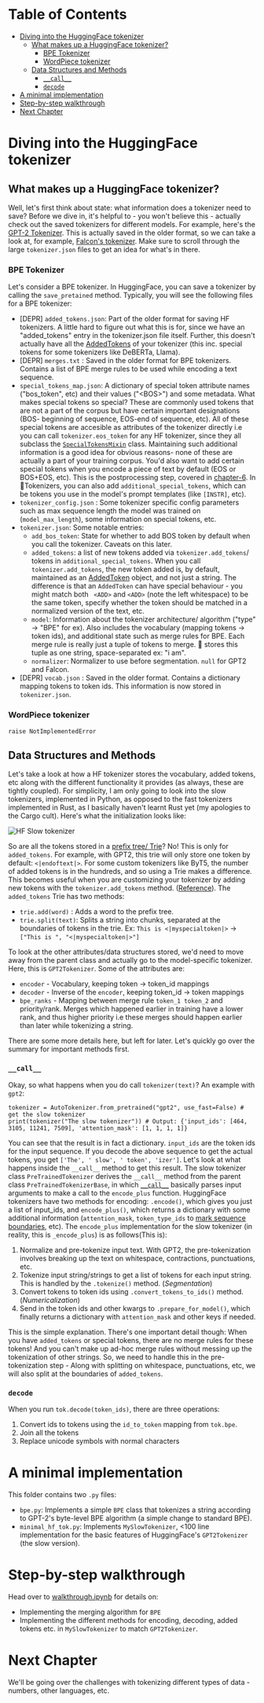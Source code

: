 

<!-- toc -->
# Table of Contents
- [Diving into the HuggingFace tokenizer](#diving-into-the-huggingface-tokenizer)
  * [What makes up a HuggingFace tokenizer?](#what-makes-up-a-huggingface-tokenizer)
    + [BPE Tokenizer](#bpe-tokenizer)
    + [WordPiece tokenizer](#wordpiece-tokenizer)
  * [Data Structures and Methods](#data-structures-and-methods)
    + [`__call__`](#__call__)
    + [`decode`](#decode)
- [A minimal implementation](#a-minimal-implementation)
- [Step-by-step walkthrough](#step-by-step-walkthrough)
- [Next Chapter](#next-chapter)

<!-- tocstop -->

# Diving into the HuggingFace tokenizer
## What makes up a HuggingFace tokenizer?
Well, let's first think about state: what information does a tokenizer need to save? 
Before we dive in, it's helpful to - you won't believe this - actually check out the saved tokenizers for different models. For example, here's the [GPT-2 Tokenizer](https://huggingface.co/SumanthRH/gpt2-tokenizer/tree/main). This is actually saved in the older format, so we can take a look at, for example, [Falcon's tokenizer](https://huggingface.co/SumanthRH/falcon-tokenizer/tree/main). Make sure to scroll through the large `tokenizer.json` files to get an idea for what's in there. 
### BPE Tokenizer
Let's consider a BPE tokenizer. In HuggingFace, you can save a tokenizer by calling the `save_pretained` method. Typically, you will see the following files for a BPE tokenizer:
- [DEPR] `added_tokens.json`: Part of the older format for saving HF tokenizers. A little hard to figure out what this is for, since we have an "added_tokens" entry in the tokenizer.json file itself. Further, this doesn't actually have all the [AddedTokens](https://huggingface.co/docs/tokenizers/api/added-tokens) of your tokenizer (this inc. special tokens for some tokenizers like DeBERTa, Llama). 
- [DEPR] `merges.txt` : Saved in the older format for BPE tokenizers. Contains a list of BPE merge rules to be used while encoding a text sequence. 
- `special_tokens_map.json`: A dictionary of special token attribute names ("bos_token", etc) and their values ("\<BOS\>") and some metadata. What makes special tokens so special? These are commonly used tokens that are not a part of the corpus but have certain important designations (BOS- beginning of sequence, EOS-end of sequence, etc). All of these special tokens are accesible as attributes of the tokenizer directly i.e you can call `tokenizer.eos_token` for any HF tokenizer, since they all subclass the [`SpecialTokensMixin`](https://github.com/huggingface/transformers/blob/ced9fd86f55ebb6b656c273f6e23f8ba50652f83/src/transformers/tokenization_utils_base.py#L795) class. Maintaining such additional information is a good idea for obvious reasons- none of these are actually a part of your training corpus. You'd also want to add certain special tokens when you encode a piece of text by default (EOS or BOS+EOS, etc). This is the postprocessing step, covered in [chapter-6](/6-postprocessing-and-more/). In 🤗Tokenizers, you can also add `additional_special_tokens`, which can be tokens you use in the model's prompt templates (like `[INSTR]`, etc). 
- `tokenizer_config.json` : Some tokenizer specific config parameters such as max sequence length the model was trained on (`model_max_length`), some information on special tokens, etc.
- `tokenizer.json`: Some notable entries:
    - `add_bos_token`: State for whether to add BOS token by default when you call the tokenizer. Caveats on this later. 
    - `added_tokens`: a list of new tokens added via `tokenizer.add_tokens`/ tokens in `additional_special_tokens`. When you call `tokenizer.add_tokens`, the new token added is, by default, maintained as an [AddedToken](https://huggingface.co/docs/tokenizers/api/added-tokens) object, and not just a string. The difference is that an `AddedToken` can have special behaviour - you might match both ` <ADD>` and `<ADD>` (note the left whitespace) to be the same token, specify whether the token should be matched in a normalized version of the text, etc. 
    - `model`:  Information about the tokenizer architecture/ algorithm ("type" -> "BPE" for ex). Also includes the vocabulary (mapping tokens -> token ids), and additional state such as merge rules for BPE.  Each merge rule is really just a tuple of tokens to merge. 🤗 stores this tuple as one string, space-separated ex: "i am". 
    - `normalizer`: Normalizer to use before segmentation.  `null` for GPT2 and Falcon.
- [DEPR] `vocab.json` : Saved in the older format. Contains a dictionary mapping tokens to token ids. This information is now stored in `tokenizer.json`. 

### WordPiece tokenizer
`raise NotImplementedError`

## Data Structures and Methods
Let's take a look at how a HF tokenizer stores the vocabulary, added tokens, etc along with the different functionality it provides (as always, these are tightly coupled). For simplicity, I am only going to look into the slow tokenizers, implemented in Python, as opposed to the fast tokenizers implemented in Rust, as I basically haven't learnt Rust yet (my apologies to the Cargo cult). Here's what the initialization looks like:

![HF Slow tokenizer](hf_slow.png)

So are all the tokens stored in a [prefix tree/ Trie](https://en.wikipedia.org/wiki/Trie)? No! This is only for `added_tokens`. For example, with GPT2, this trie will only store one token by default: `<|endoftext|>`. For some custom tokenizers like ByT5, the number of added tokens is in the hundreds, and so using a Trie makes a difference. This becomes useful when you are customizing your tokenizer by adding new tokens with the `tokenizer.add_tokens` method. ([Reference](https://github.com/huggingface/transformers/pull/13220)). The `added_tokens` Trie has two methods: 
- `trie.add(word)` : Adds a word to the prefix tree.
- `trie.split(text)`: Splits a string into chunks, separated at the boundaries of tokens in the trie.
Ex: `This is <|myspecialtoken|>` -> `["This is ", "<|myspecialtoken|>"]`

To look at the other attributes/data structures stored, we'd need to move away from the parent class and actually go to the model-specific tokenizer. Here, this is `GPT2Tokenizer`. Some of the attributes are:
- `encoder` - Vocabulary, keeping token -> token_id mappings
- `decoder` - Inverse of the `encoder`, keeping token_id -> token mappings
- `bpe_ranks` - Mapping between merge rule `token_1 token_2` and priority/rank. Merges which happened earlier in training have a lower rank, and thus higher priority i.e these merges should happen earlier than later while tokenizing a string.

There are some more details here, but left for later. Let's quickly go over the summary for important methods first.

### `__call__`
Okay, so what happens when you do call `tokenizer(text)`? An example with `gpt2`:
```
tokenizer = AutoTokenizer.from_pretrained("gpt2", use_fast=False) # get the slow tokenizer
print(tokenizer("The slow tokenizer")) # Output: {'input_ids': [464, 3105, 11241, 7509], 'attention_mask': [1, 1, 1, 1]}
```
You can see that the result is in fact a dictionary. `input_ids` are the token ids for the input sequence. If you decode the above sequence to get the actual tokens, you get `['The', ' slow', ' token', 'izer']`. Let's look at what happens inside the `__call__` method to get this result. The slow tokenizer class `PreTrainedTokenizer` derives the `__call__` method from the parent class `PreTrainedTokenizerBase`, in which [`__call__`](https://github.com/huggingface/transformers/blob/25b0f2033ba23e354ef2f665764248fcbb3f49ba/src/transformers/tokenization_utils_base.py#L2729) basically parses input arguments to make a call to the `encode_plus` function. HuggingFace tokenizers have two methods for encoding: `.encode()`, which gives you just a list of input_ids, and `encode_plus()`, which returns a dictionary with some additional information (`attention_mask`, `token_type_ids` to [mark sequence boundaries](https://huggingface.co/docs/transformers/glossary#token-type-ids), etc). The `encode_plus` implementation for the slow tokenizer (in reality, this is `_encode_plus`) is as follows(This is):
1. Normalize and pre-tokenize input text. With GPT2, the pre-tokenization involves breaking up the text on whitespace, contractions, punctuations, etc.
2. Tokenize input string/strings to get a list of tokens for each input string. This is handled by the `.tokenize()` method. (_Segmentation_)
3. Convert tokens to token ids using `.convert_tokens_to_ids()` method. (_Numericalization_)
4. Send in the token ids and other kwargs to `.prepare_for_model()`, which finally returns a dictionary with `attention_mask` and other keys if needed. 

This is the simple explanation. There's one important detail though: When you have `added_tokens` or special tokens, there are no merge rules for these tokens! And you can't make up ad-hoc merge rules without messing up the tokenization of other strings. So, we need to handle this in the pre-tokenization step - Along with splitting on whitespace, punctuations, etc, we will also split at the boundaries of `added_tokens`. 

### `decode`
When you run `tok.decode(token_ids)`, there are three operations:
1. Convert ids to tokens using the `id_to_token` mapping from `tok.bpe`. 
2. Join all the tokens
3. Replace unicode symbols with normal characters

# A minimal implementation
This folder contains two `.py` files:
- `bpe.py`: Implements a simple `BPE` class that tokenizes a string according to GPT-2's byte-level BPE algorithm (a simple change to standard BPE). 
- `minimal_hf_tok.py`: Implements `MySlowTokenizer`,  <100 line implementation for the basic features of HuggingFace's `GPT2Tokenizer` (the slow version). 

# Step-by-step walkthrough
Head over to [walkthrough.ipynb](/3-hf-tokenizer/walkthrough.ipynb) for details on:
- Implementing the merging algorithm for `BPE`
- Implementing the different methods for encoding, decoding, added tokens etc. in `MySlowTokenizer` to match `GPT2Tokenizer`.

# Next Chapter
We'll be going over the challenges with tokenizing different types of data - numbers, other languages, etc.

